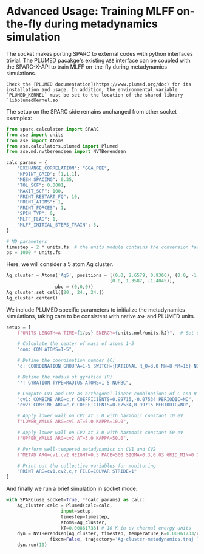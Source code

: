 # Advanced Usage: Training MLFF on-the-fly during metadynamics simulation

The socket makes porting SPARC to external codes with python interfaces trivial. The [PLUMED](https://github.com/plumed/plumed2) pacakge's existing `ASE` interface can be coupled with the SPARC-X-API to train MLFF on-the-fly during metadynamics simulations.

```{note}
Check the [PLUMED documentation](https://www.plumed.org/doc) for its installation and usage. In addition, the environmental variable `PLUMED_KERNEL` must be set to the location of the shared library `libplumedKernel.so`
```


The setup on the SPARC side remains unchanged from other socket examples:

```python
from sparc.calculator import SPARC
from ase import units
from ase import Atoms
from ase.calculators.plumed import Plumed
from ase.md.nvtberendsen import NVTBerendsen

calc_params = {
    "EXCHANGE_CORRELATION": "GGA_PBE",
    "KPOINT_GRID": [1,1,1],
    "MESH_SPACING": 0.35,
    "TOL_SCF": 0.0001,
    "MAXIT_SCF": 100,
    "PRINT_RESTART_FQ": 10,
    "PRINT_ATOMS": 1,
    "PRINT_FORCES": 1,
    "SPIN_TYP": 0,
    "MLFF_FLAG": 1,
    "MLFF_INITIAL_STEPS_TRAIN": 5,
}

# MD parameters
timestep = 2 * units.fs  # the units module contains the conversion factor to go from units.<unit> to ASE units via multiplication
ps = 1000 * units.fs
```

Here, we will consider a 5 atom Ag cluster.

```python
Ag_cluster = Atoms('Ag5', positions = [(0.0, 2.6579, 0.9366), (0.0, -1.3587, -1.4045), (0.0, 0.0, 0.9358), (0.0, -2.6579, 0.9366),
                                      (0.0, 1.3587, -1.4045)],
                  pbc = (0,0,0))
Ag_cluster.set_cell([20., 24., 24.])
Ag_cluster.center()
```

We include PLUMED specific parameters to initialize the metadynamics simulations, taking care to be consistent with native `ASE` and PLUMED units.


```python
setup = [
    f"UNITS LENGTH=A TIME={1/ps} ENERGY={units.mol/units.kJ}",  # Set units to match desired properties

    # Calculate the center of mass of atoms 1-5
    "com: COM ATOMS=1-5",

    # Define the coordination number (C)
    "c: COORDINATION GROUPA=1-5 SWITCH={RATIONAL R_0=3.0 NN=8 MM=16} NOPBC",

    # Define the radius of gyration (R)
    "r: GYRATION TYPE=RADIUS ATOMS=1-5 NOPBC",

    # Compute CV1 and CV2 as orthogonal linear combinations of C and R
    "cv1: COMBINE ARG=c,r COEFFICIENTS=0.99715,-0.07534 PERIODIC=NO",
    "cv2: COMBINE ARG=c,r COEFFICIENTS=0.07534,0.99715 PERIODIC=NO",

    # Apply lower wall on CV1 at 5.0 with harmonic constant 10 eV
    f"LOWER_WALLS ARG=cv1 AT=5.0 KAPPA=10.0",

    # Apply lower wall on CV2 at 3.0 with harmonic constant 50 eV
    f"UPPER_WALLS ARG=cv2 AT=3.0 KAPPA=50.0",

    # Perform well-tempered metadynamics on CV1 and CV2
    f"METAD ARG=cv1,cv2 HEIGHT=0.3 PACE=500 SIGMA=0.3,0.03 GRID_MIN=0.0,0.0 GRID_MAX=10.0,5.0 GRID_BIN=500,500 BIASFACTOR=100 FILE=HILLS",

    # Print out the collective variables for monitoring
    "PRINT ARG=cv1,cv2,c,r FILE=COLVAR STRIDE=1"
]
```

And finally we run a brief simulation in socket mode:

```python
with SPARC(use_socket=True, **calc_params) as calc:
    Ag_cluster.calc = Plumed(calc=calc,
                    input=setup,
                    timestep=timestep,
                    atoms=Ag_cluster,
                    kT=0.00861733) # 10 K in eV thermal energy units
    dyn = NVTBerendsen(Ag_cluster, timestep, temperature_K=0.00861733/units.kB, taut=50*units.fs,
                fixcm=False, trajectory='Ag-cluster-metadynamics.traj')
    dyn.run(10)
```
